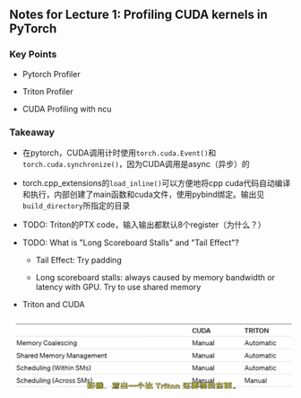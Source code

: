 ## Notes for Lecture 1: Profiling CUDA kernels in PyTorch

### Key Points

- Pytorch Profiler

- Triton Profiler

- CUDA Profiling with ncu

### Takeaway

- 在pytorch，CUDA调用计时使用`torch.cuda.Event()`和`torch.cuda.synchronize()`，因为CUDA调用是async（异步）的

- torch.cpp_extensions的`load_inline()`可以方便地将cpp cuda代码自动编译和执行，内部创建了main函数和cuda文件，使用pybind绑定。输出见`build_directory`所指定的目录

- TODO: Triton的PTX code，输入输出都默认8个register（为什么？）

- TODO: What is "Long Scoreboard Stalls" and "Tail Effect"?
    
    - Tail Effect: Try padding

    - Long scoreboard stalls: always caused by memory bandwidth or latency with GPU. Try to use shared memory

- Triton and CUDA

![Triton versus CUDA](imgs/triton_vs_cuda.png)